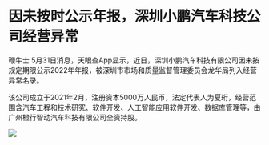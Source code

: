 

# 因未按时公示年报，深圳小鹏汽车科技公司经营异常

鞭牛士
5月31日消息，天眼查App显示，近日，深圳小鹏汽车科技有限公司因未按规定期限公示2022年年报，被深圳市市场和质量监督管理委员会龙华局列入经营异常名录。

该公司成立于2021年2月，注册资本5000万人民币，法定代表人为夏珩，经营范围含汽车工程和技术研究、软件开发、人工智能应用软件开发、数据库管理等，由广州橙行智动汽车科技有限公司全资持股。

![](https://inews.gtimg.com/om_bt/O6W18zZACh34hQwB04Shlp9qEhIJ7Wp1SZKMUwqArHIiMAA/1000)

